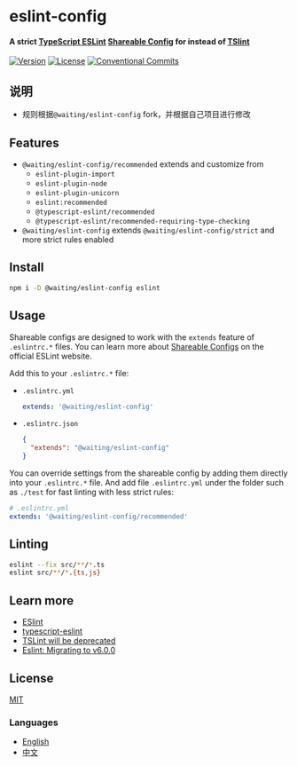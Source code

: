 # eslint-config

#### A strict [TypeScript ESLint](https://github.com/typescript-eslint/typescript-eslint) [Shareable Config](https://eslint.org/docs/developer-guide/shareable-configs) for instead of [TSlint](https://github.com/palantir/tslint)

[![Version](https://img.shields.io/npm/v/@waiting/eslint-config.svg)](https://www.npmjs.com/package/@waiting/eslint-config)
[![License](https://img.shields.io/badge/license-MIT-blue.svg)](https://opensource.org/licenses/MIT)
[![Conventional Commits](https://img.shields.io/badge/Conventional%20Commits-1.0.0-yellow.svg)](https://conventionalcommits.org)

## 说明

- 规则根据`@waiting/eslint-config` fork，并根据自己项目进行修改

## Features
- `@waiting/eslint-config/recommended` extends and customize from
  - `eslint-plugin-import`
  - `eslint-plugin-node`
  - `eslint-plugin-unicorn`
  - `eslint:recommended`
  - `@typescript-eslint/recommended`
  - `@typescript-eslint/recommended-requiring-type-checking`
- `@waiting/eslint-config` extends `@waiting/eslint-config/strict` and more strict rules enabled


## Install

```sh
npm i -D @waiting/eslint-config eslint
```


## Usage
Shareable configs are designed to work with the `extends` feature of `.eslintrc.*` files.
You can learn more about
[Shareable Configs](https://eslint.org/docs/developer-guide/shareable-configs) on the
official ESLint website.

Add this to your `.eslintrc.*` file:
- `.eslintrc.yml` 
  ```yml
  extends: '@waiting/eslint-config' 
  ```
- `.eslintrc.json` 
  ```json
  {
    "extends": "@waiting/eslint-config"
  }
  ```

You can override settings from the shareable config by adding them directly into your
`.eslintrc.*` file.
And add file `.eslintrc.yml` under the folder such as `./test` for fast linting with less strict rules:
```yml
# .eslintrc.yml
extends: '@waiting/eslint-config/recommended'
```

## Linting

```sh
eslint --fix src/**/*.ts
eslint src/**/*.{ts,js}
```


## Learn more
- [ESlint](https://eslint.org/)
- [typescript-eslint](https://github.com/typescript-eslint/typescript-eslint)
- [TSLint will be deprecated](https://github.com/palantir/tslint/issues/4534)
- [Eslint: Migrating to v6.0.0](https://eslint.org/docs/user-guide/migrating-to-6.0.0#package-loading-simplification)

## License
[MIT](LICENSE)


### Languages
- [English](README.md)
- [中文](README.zh-CN.md)

